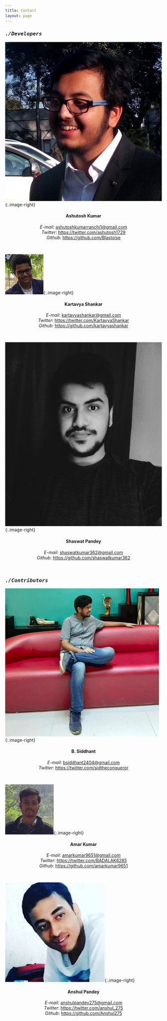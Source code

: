 ```yaml
---
title: Contact
layout: page
---
```

<style type="text/css">
.image-right {
  display: block;
  margin-left: auto;
  margin-right: auto;
  border-radius: 50%;
  height: 146px;
  width: 144px; 
}
</style>
### <tt><i>./Developers</i></tt>
![Ashutosh Kumar](images/ashutosh.jpg){:.image-right}
<br>
<center>
<h4><b>Ashutosh Kumar</b></h4>
</center>
<p style="text-align: center;">
<i>E-mail</i>: <a href="mailto:ashutoshkumarranchi1@gmail.com">ashutoshkumarranchi1@gmail.com</a><br>
<i>Twitter</i>: <a href="https://twitter.com/ashutosh1729" target="_blank">https://twitter.com/ashutosh1729</a><br>
<i>Github</i>: <a href="https://github.com/Blastoise" target="_blank">https://github.com/Blastoise</a>
</p>
<br>

![Kartavya Shankar](images/kartavya.png){:.image-right}
<br>
<center>
<h4><b>Kartavya Shankar</b></h4>
</center>
<p style="text-align: center;">
<i>E-mail</i>: <a href="mailto:kartavyashankar@gmail.com">kartavyashankar@gmail.com</a><br>
<i>Twitter</i>: <a href="https://twitter.com/KartavyaShankar" target="_blank">https://twitter.com/KartavyaShankar</a><br>
<i>Github</i>: <a href="https://github.com/kartavyashankar" target="_blank">https://github.com/kartavyashankar</a>
</p>
<br>

![Shaswat Pandey](images/shaswat.jpg){:.image-right}
<br>
<center>
<h4><b>Shaswat Pandey</b></h4>
</center>
<p style="text-align: center;">
<i>E-mail</i>: <a href="mailto:shaswatkumar362@gmail.com">shaswatkumar362@gmail.com</a><br>
<i>Github</i>: <a href="https://github.com/shaswatkumar362" target="_blank">https://github.com/shaswatkumar362</a>
</p>
<br>

### <tt><i>./Contributors</i></tt>
![B. Siddhant](images/bsiddhant.png){:.image-right}
<br>
<center>
<h4><b>B. Siddhant</b></h4>
</center>
<p style="text-align: center;">
<i>E-mail</i>: <a href="mailto:bsiddhant2404@gmail.com">bsiddhant2404@gmail.com</a><br>
<i>Twitter</i>: <a href="https://twitter.com/sidtheconqueror" target="_blank">https://twitter.com/sidtheconqueror</a>
</p>
<br>

![Amar Kumar](images/amar.png){:.image-right}
<br>
<center>
<h4><b>Amar Kumar</b></h4>
</center>
<p style="text-align: center;">
<i>E-mail</i>: <a href="mailto:amarkumar9651@gmail.com">amarkumar9651@gmail.com</a><br>
<i>Twitter</i>: <a href="https://twitter.com/BADALAK6285" target="_blank">https://twitter.com/BADALAK6285</a><br>
<i>Github</i>: <a href="https://github.com/amarkumar9651" target="_blank">https://github.com/amarkumar9651</a>
</p>
<br>

![Anshul Pandey](images/anshul.jpg){:.image-right}
<br>
<center>
<h4><b>Anshul Pandey</b></h4>
</center>
<p style="text-align: center;">
<i>E-mail</i>: <a href="mailto:anshulpandey275@gmail.com">anshulpandey275@gmail.com</a><br>
<i>Twitter</i>: <a href="https://twitter.com/anshul_275" target="_blank">https://twitter.com/anshul_275</a><br>
<i>Github</i>: <a href="https://github.com/Anshul275" target="_blank">https://github.com/Anshul275</a>
</p>
<br>